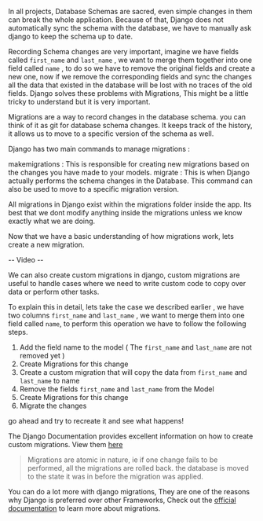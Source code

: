 In all projects, Database Schemas are sacred, even simple changes in them can break the whole application. Because of that, Django does not automatically sync the schema with the database, we have to manually ask django to keep the schema up to date.

Recording Schema changes are very important, imagine we have fields called `first_name` and `last_name` , we want to merge them together into one field called `name` , to do so we have to remove the original fields and create a new one, now if we remove the corresponding fields and sync the changes all the data that existed in the database will be lost with no traces of the old fields. Django solves these problems with Migrations, This might be a little tricky to understand but it is very important.

Migrations are a way to record changes in the database schema. you can think of it as git for database schema changes. It keeps track of the history, it allows us to move to a specific version of the schema as well.

Django has two main commands to manage migrations :

makemigrations : This is responsible for creating new migrations based on the changes you have made to your models.
migrate : This is when Django actually performs the schema changes in the Database. This command can also be used to move to a specific migration version.

All migrations in Django exist within the migrations folder inside the app. Its best that we dont modify anything inside the migrations unless we know exactly what we are doing.

Now that we have a basic understanding of how migrations work, lets create a new migration.

-- Video --

We can also create custom migrations in django, custom migrations are useful to handle cases where we need to write custom code to copy over data or perform other tasks.

To explain this in detail, lets take the case we described earlier , we have two columns `first_name` and `last_name` , we want to merge them into one field called `name`, to perform this operation we have to follow the following steps.

1. Add the field name to the model ( The `first_name` and `last_name` are not removed yet )
2. Create Migrations for this change
3. Create a custom migration that will copy the data from `first_name` and `last_name` to name
4. Remove the fields `first_name` and `last_name` from the Model
5. Create Migrations for this change
6. Migrate the changes

go ahead and try to recreate it and see what happens!

The Django Documentation provides excellent information on how to create custom migrations. View them [here](https://docs.djangoproject.com/en/3.2/topics/migrations/#data-migrations)

> Migrations are atomic in nature, ie if one change fails to be performed, all the migrations are rolled back. the database is moved to the state it was in before the migration was applied.

You can do a lot more with django migrations, They are one of the reasons why Django is preferred over other Frameworks, Check out the [official documentation](https://docs.djangoproject.com/en/3.2/topics/migrations/) to learn more about migrations.
